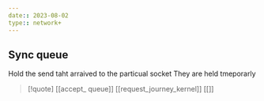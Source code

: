 ```yaml
---
date:: 2023-08-02
type:: network+
---
```

## Sync queue 
Hold the send taht arraived to the particual socket 
They are held tmeporarly 

>[!quote] [[accept_ queue]] [[request_journey_kernel]] [[]]